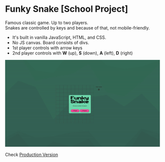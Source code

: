 # Funky Snake [School Project]

Famous classic game. Up to two players.\
Snakes are controlled by keys and because of that, not mobile-friendly.

- It's built in vanilla JavaScript, HTML, and CSS.
- No JS canvas. Board consists of divs.
- 1st player controls with arrow keys
- 2nd player controls with **W** (up), **S** (down), **A** (left), **D** (right)

![To-do list](./image/snake.gif)

Check [Production Version](https://boisterous-dolphin-30f178.netlify.app/)